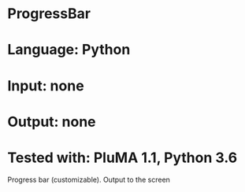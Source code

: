 # ProgressBar
# Language: Python
# Input: none
# Output: none
# Tested with: PluMA 1.1, Python 3.6

Progress bar (customizable).
Output to the screen
